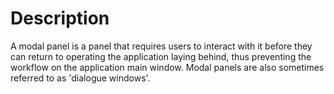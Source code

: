 # Description
A modal panel is a panel that requires users to interact with it before they can return to operating the application laying behind, thus preventing the workflow on the application main window. Modal panels are also sometimes referred to as 'dialogue windows'.